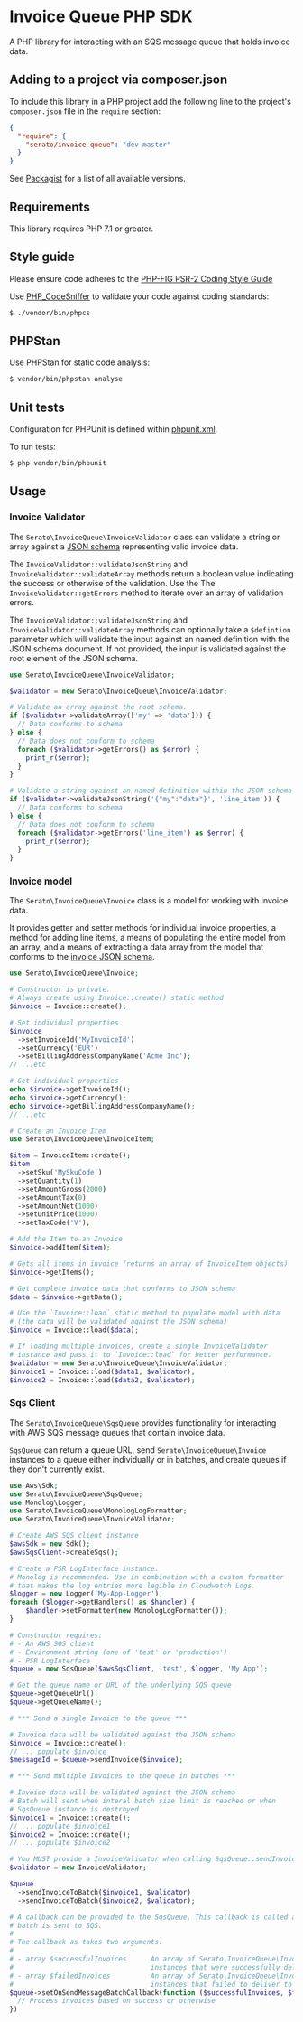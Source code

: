 # Invoice Queue PHP SDK

A PHP library for interacting with an SQS message queue that holds invoice data.

## Adding to a project via composer.json

To include this library in a PHP project add the following line to the project's
`composer.json` file in the `require` section:

```json
{
  "require": {
    "serato/invoice-queue": "dev-master"
  }
}
```
See [Packagist](https://packagist.org/packages/serato/invoice-queue-php) for a list of all
available versions.

## Requirements

This library requires PHP 7.1 or greater.

## Style guide

Please ensure code adheres to the [PHP-FIG PSR-2 Coding Style Guide](http://www.php-fig.org/psr/psr-2/)

Use [PHP_CodeSniffer](https://github.com/squizlabs/PHP_CodeSniffer/wiki) to validate your code against
coding standards:

```bash
$ ./vendor/bin/phpcs
```

## PHPStan

Use PHPStan for static code analysis:

```bash
$ vendor/bin/phpstan analyse
```

## Unit tests

Configuration for PHPUnit is defined within [phpunit.xml](phpunit.xml).

To run tests:

```bash
$ php vendor/bin/phpunit
```

## Usage

### Invoice Validator

The `Serato\InvoiceQueue\InvoiceValidator` class can validate a string or array against a
[JSON schema](./resources/invoice_schema.json) representing valid invoice data.

The `InvoiceValidator::validateJsonString` and `InvoiceValidator::validateArray` methods return a boolean value
indicating the success or otherwise of the validation. Use the The `InvoiceValidator::getErrors` method to
iterate over an array of validation errors.

The `InvoiceValidator::validateJsonString` and `InvoiceValidator::validateArray` methods can optionally take a
`$defintion` parameter which will validate the input against an named definition with the JSON schema document.
If not provided, the input is validated against the root element of the JSON schema.

```php
use Serato\InvoiceQueue\InvoiceValidator;

$validator = new Serato\InvoiceQueue\InvoiceValidator;

# Validate an array against the root schema.
if ($validator->validateArray(['my' => 'data'])) {
  // Data conforms to schema
} else {
  // Data does not conform to schema
  foreach ($validator->getErrors() as $error) {
    print_r($error);
  }
}

# Validate a string against an named definition within the JSON schema
if ($validator->validateJsonString('{"my":"data"}', 'line_item')) {
  // Data conforms to schema
} else {
  // Data does not conform to schema
  foreach ($validator->getErrors('line_item') as $error) {
    print_r($error);
  }
}
```

### Invoice model

The `Serato\InvoiceQueue\Invoice` class is a model for working with invoice data.

It provides getter and setter methods for individual invoice properties, a method for adding line items,
a means of populating the entire model from an array, and a means of extracting a data array from the model
that conforms to the [invoice JSON schema](./resources/invoice_schema.json).

```php
use Serato\InvoiceQueue\Invoice;

# Constructor is private.
# Always create using Invoice::create() static method
$invoice = Invoice::create();

# Set individual properties
$invoice
  ->setInvoiceId('MyInvoiceId')
  ->setCurrency('EUR')
  ->setBillingAddressCompanyName('Acme Inc');
// ...etc

# Get individual properties
echo $invoice->getInvoiceId();
echo $invoice->getCurrency();
echo $invoice->getBillingAddressCompanyName();
// ...etc

# Create an Invoice Item
use Serato\InvoiceQueue\InvoiceItem;

$item = InvoiceItem::create();
$item
  ->setSku('MySkuCode')
  ->setQuantity(1)
  ->setAmountGross(2000)
  ->setAmountTax(0)
  ->setAmountNet(1000)
  ->setUnitPrice(1000)
  ->setTaxCode('V');

# Add the Item to an Invoice
$invoice->addItem($item);

# Gets all items in invoice (returns an array of InvoiceItem objects)
$invoice->getItems();

# Get complete invoice data that conforms to JSON schema
$data = $invoice->getData();

# Use the `Invoice::load` static method to populate model with data
# (the data will be validated against the JSON schema)
$invoice = Invoice::load($data);

# If loading multiple invoices, create a single InvoiceValidator
# instance and pass it to `Invoice::load` for better performance.
$validator = new Serato\InvoiceQueue\InvoiceValidator;
$invoice1 = Invoice::load($data1, $validator);
$invoice2 = Invoice::load($data2, $validator);

```

### Sqs Client

The `Serato\InvoiceQueue\SqsQueue` provides functionality for interacting with AWS SQS message queues that
contain invoice data.

`SqsQueue` can return a queue URL, send `Serato\InvoiceQueue\Invoice` instances to a queue either individually
or in batches, and create queues if they don't currently exist.

```php
use Aws\Sdk;
use Serato\InvoiceQueue\SqsQueue;
use Monolog\Logger;
use Serato\InvoiceQueue\MonologLogFormatter;
use Serato\InvoiceQueue\InvoiceValidator;

# Create AWS SQS client instance
$awsSdk = new Sdk();
$awsSqsClient->createSqs();

# Create a PSR LogInterface instance.
# Monolog is recommended. Use in combination with a custom formatter
# that makes the log entries more legible in Cloudwatch Logs.
$logger = new Logger('My-App-Logger');
foreach ($logger->getHandlers() as $handler) {
    $handler->setFormatter(new MonologLogFormatter());
}

# Constructor requires:
# - An AWS SQS client
# - Environment string (one of 'test' or 'production')
# - PSR LogInterface
$queue = new SqsQueue($awsSqsClient, 'test', $logger, 'My App');

# Get the queue name or URL of the underlying SQS queue
$queue->getQueueUrl();
$queue->getQueueName();

# *** Send a single Invoice to the queue ***

# Invoice data will be validated against the JSON schema
$invoice = Invoice::create();
// ... populate $invoice
$messageId = $queue->sendInvoice($invoice);

# *** Send multiple Invoices to the queue in batches ***

# Invoice data will be validated against the JSON schema
# Batch will sent when interal batch size limit is reached or when
# SqsQueue instance is destroyed
$invoice1 = Invoice::create();
// ... populate $invoice1
$invoice2 = Invoice::create();
// ... populate $invoice2

# You MUST provide a InvoiceValidator when calling SqsQueue::sendInvoiceToBatch
$validator = new InvoiceValidator;

$queue
  ->sendInvoiceToBatch($invoice1, $validator)
  ->sendInvoiceToBatch($invoice2, $validator);

# A callback can be provided to the SqsQueue. This callback is called after every
# batch is sent to SQS.
#
# The callback as takes two arguments:
#
# - array $successfulInvoices      An array of Serato\InvoiceQueue\Invoice
#                                  instances that were successfully delivered to SQS.
# - array $failedInvoices          An array of Serato\InvoiceQueue\Invoice
#                                  instances that failed to deliver to SQS.
$queue->setOnSendMessageBatchCallback(function ($successfulInvoices, $failedInvoices ) {
  // Process invoices based on success or otherwise
})
```
